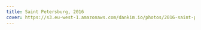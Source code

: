 ```yaml
---
title: Saint Petersburg, 2016
cover: https://s3.eu-west-1.amazonaws.com/dankim.io/photos/2016-saint-petersburg/cover.jpg
---
```


<img src="https://s3.eu-west-1.amazonaws.com/dankim.io/photos/2016-saint-petersburg/0001.jpg" alt="" class="lazyload">
<img src="https://s3.eu-west-1.amazonaws.com/dankim.io/photos/2016-saint-petersburg/0002.jpg" alt="" class="lazyload">
<img src="https://s3.eu-west-1.amazonaws.com/dankim.io/photos/2016-saint-petersburg/0003.jpg" alt="" class="lazyload">
<img src="https://s3.eu-west-1.amazonaws.com/dankim.io/photos/2016-saint-petersburg/0004.jpg" alt="" class="lazyload">
<img src="https://s3.eu-west-1.amazonaws.com/dankim.io/photos/2016-saint-petersburg/0005.jpg" alt="" class="lazyload">
<img src="https://s3.eu-west-1.amazonaws.com/dankim.io/photos/2016-saint-petersburg/0006.jpg" alt="" class="lazyload">
<img src="https://s3.eu-west-1.amazonaws.com/dankim.io/photos/2016-saint-petersburg/0007.jpg" alt="" class="lazyload">
<img src="https://s3.eu-west-1.amazonaws.com/dankim.io/photos/2016-saint-petersburg/0008.jpg" alt="" class="lazyload">
<img src="https://s3.eu-west-1.amazonaws.com/dankim.io/photos/2016-saint-petersburg/0009.jpg" alt="" class="lazyload">
<img src="https://s3.eu-west-1.amazonaws.com/dankim.io/photos/2016-saint-petersburg/0010.jpg" alt="" class="lazyload">
<img src="https://s3.eu-west-1.amazonaws.com/dankim.io/photos/2016-saint-petersburg/0011.jpg" alt="" class="lazyload">
<img src="https://s3.eu-west-1.amazonaws.com/dankim.io/photos/2016-saint-petersburg/0012.jpg" alt="" class="lazyload">
<img src="https://s3.eu-west-1.amazonaws.com/dankim.io/photos/2016-saint-petersburg/0013.jpg" alt="" class="lazyload">
